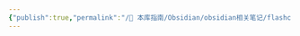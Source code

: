 ```yaml
---
{"publish":true,"permalink":"/🧰 本库指南/Obsidian/obsidian相关笔记/flashcards-obsidian.md","description":"🎴 An Anki plugin for Obsidian.md","created":"2025-06-20T01:50:33.690+08:00","modified":"2025-07-07T17:10:24.415+08:00","published":"2025-07-07T17:10:24.415+08:00","tags":["github开源"],"cssclasses":""}
---
```


